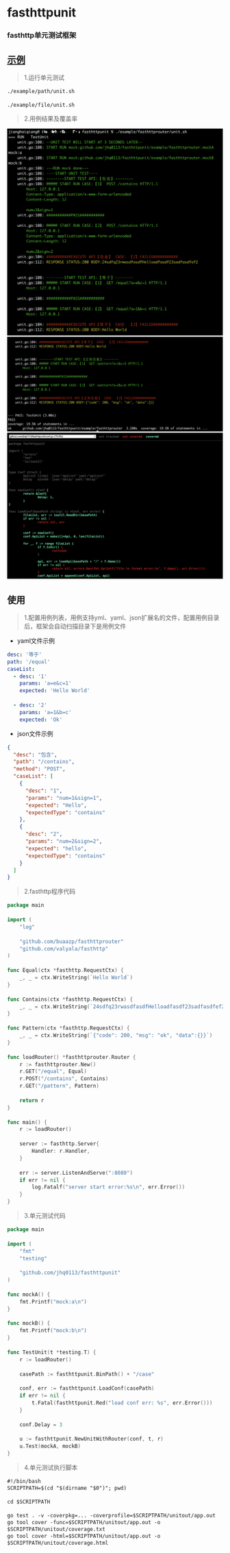 # fasthttpunit

### fasthttp单元测试框架

## [示例](/example)

> 1.运行单元测试

```shell
./example/path/unit.sh

./example/file/unit.sh
```

> 2.用例结果及覆盖率

![case](https://github.com/jhq0113/fasthttpunit/blob/main/imgs/result.png?raw=true)
![cover](https://github.com/jhq0113/fasthttpunit/blob/main/imgs/result1.png?raw=true)
![cover-html](https://github.com/jhq0113/fasthttpunit/blob/main/imgs/cover.png?raw=true)

## 使用

> 1.配置用例列表，用例支持yml、yaml、json扩展名的文件，配置用例目录后，框架会自动扫描目录下是用例文件

* yaml文件示例

```yaml
desc: '等于'
path: '/equal'
caseList:
  - desc: '1'
    params: 'a=e&c=1'
    expected: 'Hello World'

  - desc: '2'
    params: 'a=1&b=c'
    expected: 'Ok'
```

* json文件示例

```json
{
  "desc": "包含",
  "path": "/contains",
  "method": "POST",
  "caseList": [
    {
      "desc": "1",
      "params": "num=1&sign=1",
      "expected": "Hello",
      "expectedType": "contains"
    },
    {
      "desc": "2",
      "params": "num=2&sign=2",
      "expected": "hello",
      "expectedType": "contains"
    }
  ]
}
```

> 2.fasthttp程序代码

```go
package main

import (
	"log"

	"github.com/buaazp/fasthttprouter"
	"github.com/valyala/fasthttp"
)

func Equal(ctx *fasthttp.RequestCtx) {
	_, _ = ctx.WriteString(`Hello World`)
}

func Contains(ctx *fasthttp.RequestCtx) {
	_, _ = ctx.WriteString(`24sdfq23rwasdfasdfHelloadfasdf23sadfasdfef2`)
}

func Pattern(ctx *fasthttp.RequestCtx) {
	_, _ = ctx.WriteString(`{"code": 200, "msg": "ok", "data":{}}`)
}

func loadRouter() *fasthttprouter.Router {
	r := fasthttprouter.New()
	r.GET("/equal", Equal)
	r.POST("/contains", Contains)
	r.GET("/pattern", Pattern)

	return r
}

func main() {
	r := loadRouter()

	server := fasthttp.Server{
		Handler: r.Handler,
	}

	err := server.ListenAndServe(":8080")
	if err != nil {
		log.Fatalf("server start error:%s\n", err.Error())
	}
}
```

> 3.单元测试代码

```go
package main

import (
	"fmt"
	"testing"

	"github.com/jhq0113/fasthttpunit"
)

func mockA() {
	fmt.Printf("mock:a\n")
}

func mockB() {
	fmt.Printf("mock:b\n")
}

func TestUnit(t *testing.T) {
	r := loadRouter()

	casePath := fasthttpunit.BinPath() + "/case"

	conf, err := fasthttpunit.LoadConf(casePath)
	if err != nil {
		t.Fatal(fasthttpunit.Red("load conf err: %s", err.Error()))
	}

	conf.Delay = 3

	u := fasthttpunit.NewUnitWithRouter(conf, t, r)
	u.Test(mockA, mockB)
}
```

> 4.单元测试执行脚本

```shell
#!/bin/bash
SCRIPTPATH=$(cd "$(dirname "$0")"; pwd)

cd $SCRIPTPATH

go test . -v -coverpkg=... -coverprofile=$SCRIPTPATH/unitout/app.out
go tool cover -func=$SCRIPTPATH/unitout/app.out -o $SCRIPTPATH/unitout/coverage.txt
go tool cover -html=$SCRIPTPATH/unitout/app.out -o $SCRIPTPATH/unitout/coverage.html
```
